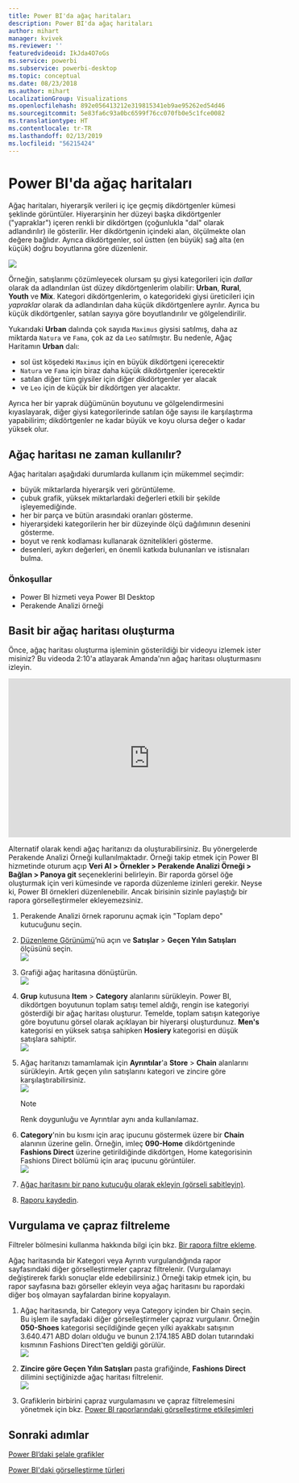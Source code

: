 ```yaml
---
title: Power BI'da ağaç haritaları
description: Power BI'da ağaç haritaları
author: mihart
manager: kvivek
ms.reviewer: ''
featuredvideoid: IkJda4O7oGs
ms.service: powerbi
ms.subservice: powerbi-desktop
ms.topic: conceptual
ms.date: 08/23/2018
ms.author: mihart
LocalizationGroup: Visualizations
ms.openlocfilehash: 892e056413212e319815341eb9ae95262ed54d46
ms.sourcegitcommit: 5e83fa6c93a0bc6599f76cc070fb0e5c1fce0082
ms.translationtype: HT
ms.contentlocale: tr-TR
ms.lasthandoff: 02/13/2019
ms.locfileid: "56215424"
---
```

# <a name="treemaps-in-power-bi"></a>Power BI'da ağaç haritaları
Ağaç haritaları, hiyerarşik verileri iç içe geçmiş dikdörtgenler kümesi şeklinde görüntüler.  Hiyerarşinin her düzeyi başka dikdörtgenler ("yapraklar") içeren renkli bir dikdörtgen (çoğunlukla "dal" olarak adlandırılır) ile gösterilir.  Her dikdörtgenin içindeki alan, ölçülmekte olan değere bağlıdır. Ayrıca dikdörtgenler, sol üstten (en büyük) sağ alta (en küçük) doğru boyutlarına göre düzenlenir.

![](media/power-bi-visualization-treemaps/pbi-nancy_viz_treemap.png)

Örneğin, satışlarımı çözümleyecek olursam şu giysi kategorileri için *dallar* olarak da adlandırılan üst düzey dikdörtgenlerim olabilir: **Urban**, **Rural**, **Youth** ve **Mix**.  Kategori dikdörtgenlerim, o kategorideki giysi üreticileri için *yapraklar* olarak da adlandırılan daha küçük dikdörtgenlere ayrılır. Ayrıca bu küçük dikdörtgenler, satılan sayıya göre boyutlandırılır ve gölgelendirilir.  

Yukarıdaki **Urban** dalında çok sayıda `Maximus` giysisi satılmış, daha az miktarda `Natura` ve `Fama`, çok az da `Leo` satılmıştır.  Bu nedenle, Ağaç Haritamın **Urban** dalı:
* sol üst köşedeki `Maximus` için en büyük dikdörtgeni içerecektir
* `Natura` ve `Fama` için biraz daha küçük dikdörtgenler içerecektir
* satılan diğer tüm giysiler için diğer dikdörtgenler yer alacak 
* ve `Leo` için de küçük bir dikdörtgen yer alacaktır.  

Ayrıca her bir yaprak düğümünün boyutunu ve gölgelendirmesini kıyaslayarak, diğer giysi kategorilerinde satılan öğe sayısı ile karşılaştırma yapabilirim; dikdörtgenler ne kadar büyük ve koyu olursa değer o kadar yüksek olur.

## <a name="when-to-use-a-treemap"></a>Ağaç haritası ne zaman kullanılır?
Ağaç haritaları aşağıdaki durumlarda kullanım için mükemmel seçimdir:

* büyük miktarlarda hiyerarşik veri görüntüleme.
* çubuk grafik, yüksek miktarlardaki değerleri etkili bir şekilde işleyemediğinde.
* her bir parça ve bütün arasındaki oranları gösterme.
* hiyerarşideki kategorilerin her bir düzeyinde ölçü dağılımının desenini gösterme.
* boyut ve renk kodlaması kullanarak öznitelikleri gösterme.
* desenleri, aykırı değerleri, en önemli katkıda bulunanları ve istisnaları bulma.

### <a name="prerequisites"></a>Önkoşullar
 - Power BI hizmeti veya Power BI Desktop
 - Perakende Analizi örneği

## <a name="create-a-basic-treemap"></a>Basit bir ağaç haritası oluşturma
Önce, ağaç haritası oluşturma işleminin gösterildiği bir videoyu izlemek ister misiniz?  Bu videoda 2:10'a atlayarak Amanda'nın ağaç haritası oluşturmasını izleyin.

<iframe width="560" height="315" src="https://www.youtube.com/embed/IkJda4O7oGs" frameborder="0" allowfullscreen></iframe>

Alternatif olarak kendi ağaç haritanızı da oluşturabilirsiniz. Bu yönergelerde Perakende Analizi Örneği kullanılmaktadır. Örneği takip etmek için Power BI hizmetinde oturum açıp **Veri Al \> Örnekler \> Perakende Analizi Örneği \> Bağlan \> Panoya git** seçeneklerini belirleyin. Bir raporda görsel öğe oluşturmak için veri kümesinde ve raporda düzenleme izinleri gerekir. Neyse ki, Power BI örnekleri düzenlenebilir. Ancak birisinin sizinle paylaştığı bir rapora görselleştirmeler ekleyemezsiniz.  

1. Perakende Analizi örnek raporunu açmak için "Toplam depo" kutucuğunu seçin.    
2. [Düzenleme Görünümü](../service-interact-with-a-report-in-editing-view.md)’nü açın ve **Satışlar** > **Geçen Yılın Satışları** ölçüsünü seçin.   
   ![](media/power-bi-visualization-treemaps/treemapfirstvalue_new.png)   
3. Grafiği ağaç haritasına dönüştürün.  
   ![](media/power-bi-visualization-treemaps/treemapconvertto_new.png)   
4. **Grup** kutusuna **Item** > **Category** alanlarını sürükleyin. Power BI, dikdörtgen boyutunun toplam satışı temel aldığı, rengin ise kategoriyi gösterdiği bir ağaç haritası oluşturur.  Temelde, toplam satışın kategoriye göre boyutunu görsel olarak açıklayan bir hiyerarşi oluşturdunuz.  **Men's** kategorisi en yüksek satışa sahipken **Hosiery** kategorisi en düşük satışlara sahiptir.   
   ![](media/power-bi-visualization-treemaps/power-bi-complete.png)   
5. Ağaç haritanızı tamamlamak için **Ayrıntılar**'a **Store** > **Chain** alanlarını sürükleyin. Artık geçen yılın satışlarını kategori ve zincire göre karşılaştırabilirsiniz.   
   ![](media/power-bi-visualization-treemaps/power-bi-details.png)
   
   > [!NOTE]
   > Renk doygunluğu ve Ayrıntılar aynı anda kullanılamaz.
   > 
   > 
5. **Category**'nin bu kısmı için araç ipucunu göstermek üzere bir **Chain** alanının üzerine gelin.  Örneğin, imleç **090-Home** dikdörtgeninde **Fashions Direct** üzerine getirildiğinde dikdörtgen, Home kategorisinin Fashions Direct bölümü için araç ipucunu görüntüler.  
   ![](media/power-bi-visualization-treemaps/treemaphoverdetail_new.png)
6. [Ağaç haritasını bir pano kutucuğu olarak ekleyin (görseli sabitleyin)](../service-dashboard-tiles.md). 
7. [Raporu kaydedin](../service-report-save.md).

## <a name="highlighting-and-cross-filtering"></a>Vurgulama ve çapraz filtreleme
Filtreler bölmesini kullanma hakkında bilgi için bkz. [Bir rapora filtre ekleme](../power-bi-report-add-filter.md).

Ağaç haritasında bir Kategori veya Ayrıntı vurgulandığında rapor sayfasındaki diğer görselleştirmeler çapraz filtrelenir. (Vurgulamayı değiştirerek farklı sonuçlar elde edebilirsiniz.) Örneği takip etmek için, bu rapor sayfasına bazı görseller ekleyin veya ağaç haritasını bu rapordaki diğer boş olmayan sayfalardan birine kopyalayın.

1. Ağaç haritasında, bir Category veya Category içinden bir Chain seçin.  Bu işlem ile sayfadaki diğer görselleştirmeler çapraz vurgulanır. Örneğin **050-Shoes** kategorisi seçildiğinde geçen yılki ayakkabı satışının 3.640.471 ABD doları olduğu ve bunun 2.174.185 ABD doları tutarındaki kısmının Fashions Direct'ten geldiği görülür.  
   ![](media/power-bi-visualization-treemaps/treemaphiliting.png)

2. **Zincire göre Geçen Yılın Satışları** pasta grafiğinde, **Fashions Direct** dilimini seçtiğinizde ağaç haritası filtrelenir.  
   ![](media/power-bi-visualization-treemaps/treemapnoowl.gif)    

3. Grafiklerin birbirini çapraz vurgulamasını ve çapraz filtrelemesini yönetmek için bkz. [Power BI raporlarındaki görselleştirme etkileşimleri](../service-reports-visual-interactions.md)

## <a name="next-steps"></a>Sonraki adımlar

[Power BI’daki şelale grafikler](power-bi-visualization-waterfall-charts.md)

[Power BI'daki görselleştirme türleri](power-bi-visualization-types-for-reports-and-q-and-a.md)
